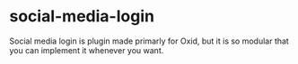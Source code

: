 # social-media-login
Social media login is plugin made primarly for Oxid, but it is so modular that you can implement it whenever you want. 
